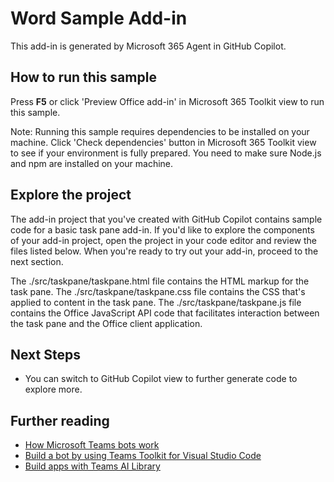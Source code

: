 # Word Sample Add-in

This add-in is generated by Microsoft 365 Agent in GitHub Copilot.

## How to run this sample

Press **F5** or click 'Preview Office add-in' in Microsoft 365 Toolkit view to run this sample.

Note: Running this sample requires dependencies to be installed on your machine. Click 'Check dependencies' button in Microsoft 365 Toolkit view to see if your environment is fully prepared. You need to make sure Node.js and npm are installed on your machine.

## Explore the project

The add-in project that you've created with GitHub Copilot contains sample code for a basic task pane add-in. If you'd like to explore the components of your add-in project, open the project in your code editor and review the files listed below. When you're ready to try out your add-in, proceed to the next section.

The ./src/taskpane/taskpane.html file contains the HTML markup for the task pane.
The ./src/taskpane/taskpane.css file contains the CSS that's applied to content in the task pane.
The ./src/taskpane/taskpane.js file contains the Office JavaScript API code that facilitates interaction between the task pane and the Office client application.

## Next Steps

- You can switch to GitHub Copilot view to further generate code to explore more.

## Further reading

- [How Microsoft Teams bots work](https://docs.microsoft.com/en-us/azure/bot-service/bot-builder-basics-teams?view=azure-bot-service-4.0&tabs=javascript)
- [Build a bot by using Teams Toolkit for Visual Studio Code](https://learn.microsoft.com/en-us/training/modules/teams-toolkit-vsc-create-bot/)
- [Build apps with Teams AI Library](https://aka.ms/Teams-AI-Library)